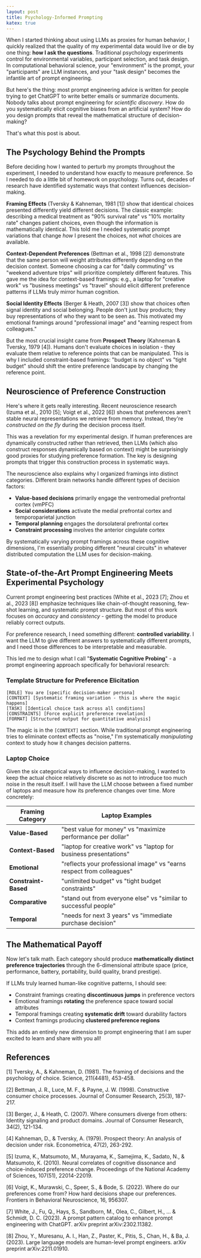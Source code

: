 ```yaml
---
layout: post
title: Psychology-Informed Prompting
katex: true
---
```

When I started thinking about using LLMs as proxies for human behavior, I quickly realized that the quality of my experimental data would live or die by one thing: **how I ask the questions**. Traditional psychology experiments control for environmental variables, participant selection, and task design. In computational behavioral science, your "environment" is the prompt, your "participants" are LLM instances, and your "task design" becomes the infantile art of prompt engineering.

But here's the thing: most prompt engineering advice is written for people trying to get ChatGPT to write better emails or summarize documents. Nobody talks about prompt engineering for _scientific discovery_. How do you systematically elicit cognitive biases from an artificial system? How do you design prompts that reveal the mathematical structure of decision-making?

That's what this post is about.

## The Psychology Behind the Prompts

Before deciding how I wanted to perturb my prompts throughout the experiment, I needed to understand how exactly to measure preference. So I needed to do a little bit of homework on psychology. Turns out, decades of research have identified systematic ways that context influences decision-making.

**Framing Effects** (Tversky & Kahneman, 1981 [1]) show that identical choices presented differently yield different decisions. The classic example: describing a medical treatment as "90% survival rate" vs "10% mortality rate" changes patient choices, even though the information is mathematically identical. This told me I needed systematic prompt variations that change _how_ I present the choices, not _what_ choices are available.

**Context-Dependent Preferences** (Bettman et al., 1998 [2]) demonstrate that the same person will weight attributes differently depending on the decision context. Someone choosing a car for "daily commuting" vs "weekend adventure trips" will prioritize completely different features. This gave me the idea for context-based framings: e.g., a laptop for "creative work" vs "business meetings" vs "travel" should elicit different preference patterns if LLMs truly mirror human cognition.

**Social Identity Effects** (Berger & Heath, 2007 [3]) show that choices often signal identity and social belonging. People don't just buy products; they buy representations of who they want to be seen as. This motivated my emotional framings around "professional image" and "earning respect from colleagues."

But the most crucial insight came from **Prospect Theory** (Kahneman & Tversky, 1979 [4]). Humans don't evaluate choices in isolation - they evaluate them relative to reference points that can be manipulated. This is why I included constraint-based framings: "budget is no object" vs "tight budget" should shift the entire preference landscape by changing the reference point.

## Neuroscience of Preference Construction

Here's where it gets really interesting. Recent neuroscience research (Izuma et al., 2010 [5]; Voigt et al., 2022 [6]) shows that preferences aren't stable neural representations we retrieve from memory. Instead, they're _constructed on the fly_ during the decision process itself.

This was a revelation for my experimental design. If human preferences are dynamically constructed rather than retrieved, then LLMs (which also construct responses dynamically based on context) might be surprisingly good proxies for studying preference formation. The key is designing prompts that trigger this construction process in systematic ways.

The neuroscience also explains why I organized framings into distinct categories. Different brain networks handle different types of decision factors:

- **Value-based decisions** primarily engage the ventromedial prefrontal cortex (vmPFC)
- **Social considerations** activate the medial prefrontal cortex and temporoparietal junction
- **Temporal planning** engages the dorsolateral prefrontal cortex
- **Constraint processing** involves the anterior cingulate cortex

By systematically varying prompt framings across these cognitive dimensions, I'm essentially probing different "neural circuits" in whatever distributed computation the LLM uses for decision-making.

## State-of-the-Art Prompt Engineering Meets Experimental Psychology

Current prompt engineering best practices (White et al., 2023 [7]; Zhou et al., 2023 [8]) emphasize techniques like chain-of-thought reasoning, few-shot learning, and systematic prompt structure. But most of this work focuses on _accuracy_ and _consistency_ - getting the model to produce reliably correct outputs.

For preference research, I need something different: **controlled variability**. I want the LLM to give different answers to systematically different prompts, and I need those differences to be interpretable and measurable.

This led me to design what I call "**Systematic Cognitive Probing**" - a prompt engineering approach specifically for behavioral research:

### Template Structure for Preference Elicitation

```
[ROLE] You are [specific decision-maker persona]
[CONTEXT] [Systematic framing variation - this is where the magic happens]
[TASK] [Identical choice task across all conditions]
[CONSTRAINTS] [Force explicit preference revelation]
[FORMAT] [Structured output for quantitative analysis]
```

The magic is in the `[CONTEXT]` section. While traditional prompt engineering tries to eliminate context effects as "noise," I'm systematically _manipulating_ context to study how it changes decision patterns.

### Laptop Choice 

Given the six categorical ways to influence decision-making, I wanted to keep the actual choice relatively discrete so as not to introduce too much noise in the result itself. I will have the LLM choose between a fixed number of laptops and measure how its preference changes over time. More concretely: 

| Framing Category     | Laptop Examples                                                       |
|----------------------|------------------------------------------------------------------------|
| **Value-Based**      | "best value for money" vs "maximize performance per dollar"           |
| **Context-Based**    | "laptop for creative work" vs "laptop for business presentations"     |
| **Emotional**        | "reflects your professional image" vs "earns respect from colleagues" |
| **Constraint-Based** | "unlimited budget" vs "tight budget constraints"                      |
| **Comparative**      | "stand out from everyone else" vs "similar to successful people"      |
| **Temporal**         | "needs for next 3 years" vs "immediate purchase decision"             |

## The Mathematical Payoff

Now let's talk math. Each category should produce **mathematically distinct preference trajectories** through the 6-dimensional attribute space (price, performance, battery, portability, build quality, brand prestige).

If LLMs truly learned human-like cognitive patterns, I should see:

- Constraint framings creating **discontinuous jumps** in preference vectors
- Emotional framings **rotating** the preference space toward social attributes
- Temporal framings creating **systematic drift** toward durability factors
- Context framings producing **clustered preference regions**

This adds an entirely new dimension to prompt engineering that I am super excited to learn and share with you all! 
## References

[1] Tversky, A., & Kahneman, D. (1981). The framing of decisions and the psychology of choice. Science, 211(4481), 453-458.

[2] Bettman, J. R., Luce, M. F., & Payne, J. W. (1998). Constructive consumer choice processes. Journal of Consumer Research, 25(3), 187-217.

[3] Berger, J., & Heath, C. (2007). Where consumers diverge from others: Identity signaling and product domains. Journal of Consumer Research, 34(2), 121-134.

[4] Kahneman, D., & Tversky, A. (1979). Prospect theory: An analysis of decision under risk. Econometrica, 47(2), 263-292.

[5] Izuma, K., Matsumoto, M., Murayama, K., Samejima, K., Sadato, N., & Matsumoto, K. (2010). Neural correlates of cognitive dissonance and choice-induced preference change. Proceedings of the National Academy of Sciences, 107(51), 22014-22019.

[6] Voigt, K., Murawski, C., Speer, S., & Bode, S. (2022). Where do our preferences come from? How hard decisions shape our preferences. Frontiers in Behavioral Neuroscience, 16, 956307.

[7] White, J., Fu, Q., Hays, S., Sandborn, M., Olea, C., Gilbert, H., ... & Schmidt, D. C. (2023). A prompt pattern catalog to enhance prompt engineering with ChatGPT. arXiv preprint arXiv:2302.11382.

[8] Zhou, Y., Muresanu, A. I., Han, Z., Paster, K., Pitis, S., Chan, H., & Ba, J. (2023). Large language models are human-level prompt engineers. arXiv preprint arXiv:2211.01910.